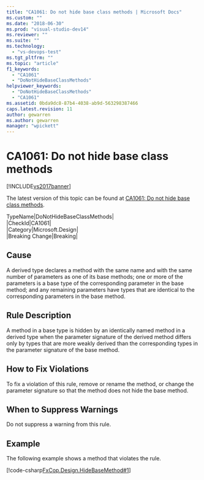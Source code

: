 ```yaml
---
title: "CA1061: Do not hide base class methods | Microsoft Docs"
ms.custom: ""
ms.date: "2018-06-30"
ms.prod: "visual-studio-dev14"
ms.reviewer: ""
ms.suite: ""
ms.technology: 
  - "vs-devops-test"
ms.tgt_pltfrm: ""
ms.topic: "article"
f1_keywords: 
  - "CA1061"
  - "DoNotHideBaseClassMethods"
helpviewer_keywords: 
  - "DoNotHideBaseClassMethods"
  - "CA1061"
ms.assetid: 0bda9dc8-87b4-4038-ab9d-563298387466
caps.latest.revision: 11
author: gewarren
ms.author: gewarren
manager: "wpickett"
---
```

# CA1061: Do not hide base class methods
[!INCLUDE[vs2017banner](../includes/vs2017banner.md)]

The latest version of this topic can be found at [CA1061: Do not hide base class methods](https://docs.microsoft.com/visualstudio/code-quality/ca1061-do-not-hide-base-class-methods).  
  
TypeName|DoNotHideBaseClassMethods|  
|CheckId|CA1061|  
|Category|Microsoft.Design|  
|Breaking Change|Breaking|  
  
## Cause  
 A derived type declares a method with the same name and with the same number of parameters as one of its base methods; one or more of the parameters is a base type of the corresponding parameter in the base method; and any remaining parameters have types that are identical to the corresponding parameters in the base method.  
  
## Rule Description  
 A method in a base type is hidden by an identically named method in a derived type when the parameter signature of the derived method differs only by types that are more weakly derived than the corresponding types in the parameter signature of the base method.  
  
## How to Fix Violations  
 To fix a violation of this rule, remove or rename the method, or change the parameter signature so that the method does not hide the base method.  
  
## When to Suppress Warnings  
 Do not suppress a warning from this rule.  
  
## Example  
 The following example shows a method that violates the rule.  
  
 [!code-csharp[FxCop.Design.HideBaseMethod#1](../snippets/csharp/VS_Snippets_CodeAnalysis/FxCop.Design.HideBaseMethod/cs/FxCop.Design.HideBaseMethod.cs#1)]



